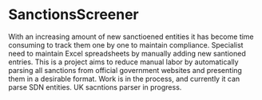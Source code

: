 # SanctionsScreener
With an increasing amount of new sanctioened entities it has become time consuming to track them one by one to maintain compliance. 
Specialist need to maintain Excel spreadsheets by manually adding new santioned entries.
This is a project aims to reduce manual labor by automatically parsing all sanctions from official government websites and presenting them in a desirable format.
Work is in the process, and currently it can parse SDN entities.
UK sacntions parser in progress.
